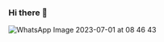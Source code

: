 ### Hi there 👋

<!--
**febp161803/febp161803** is a ✨ _special_ ✨ repository because its `README.md` (this file) appears on your GitHub profile.

Here are some ideas to get you started:

- 🔭 I’m currently working on ...
- 🌱 I’m currently learning ...
- 👯 I’m looking to collaborate on ...
- 🤔 I’m looking for help with ...
- 💬 Ask me about ...
- 📫 How to reach me: ...
- 😄 Pronouns: ...
- ⚡ Fun fact: ...
-->
![WhatsApp Image 2023-07-01 at 08 46 43](https://github.com/febp161803/febp161803/assets/137194199/922a4000-1795-414e-ba24-9356fa0f15b3)
